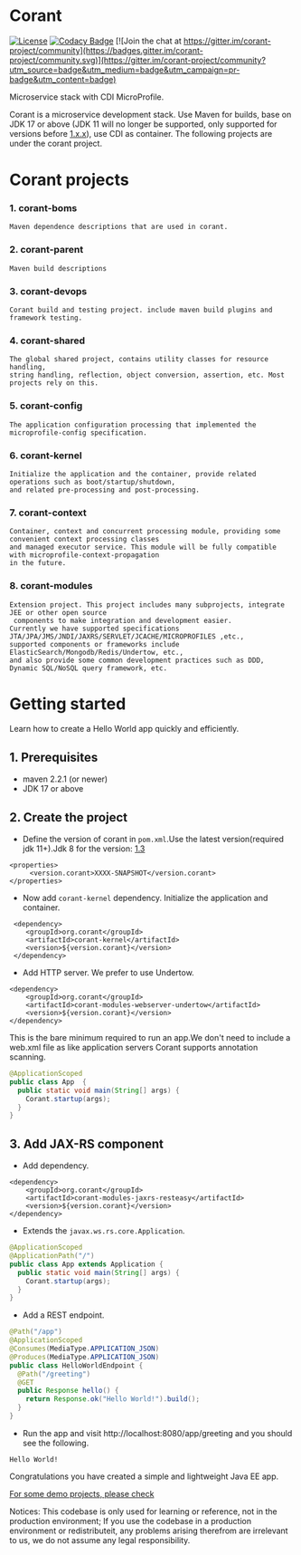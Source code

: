 # Corant

[![License](https://img.shields.io/:license-Apache2-blue.svg)](http://www.apache.org/licenses/LICENSE-2.0)
[![Codacy Badge](https://api.codacy.com/project/badge/Grade/7cfd816c14d94bbd9d34198fa0a306ab)](https://app.codacy.com/manual/finesoft/corant?utm_source=github.com&utm_medium=referral&utm_content=finesoft/corant&utm_campaign=Badge_Grade_Dashboard) [![Join the chat at https://gitter.im/corant-project/community](https://badges.gitter.im/corant-project/community.svg)](https://gitter.im/corant-project/community?utm_source=badge&utm_medium=badge&utm_campaign=pr-badge&utm_content=badge)

Microservice stack with CDI MicroProfile.

Corant is a microservice development stack. Use Maven for builds, base on JDK 17 or above
(JDK 11 will no longer be supported, only supported for versions before [1.x.x](https://github.com/finesoft/corant/tags)), use CDI as container.
The following projects are under the corant project.
# Corant projects
### 1. corant-boms
```text
Maven dependence descriptions that are used in corant.
```
### 2. corant-parent
```text
Maven build descriptions
```
### 3. corant-devops
```text
Corant build and testing project. include maven build plugins and framework testing.
``` 
### 4. corant-shared
```text
The global shared project, contains utility classes for resource handling, 
string handling, reflection, object conversion, assertion, etc. Most projects rely on this.    
``` 
### 5. corant-config
```text
The application configuration processing that implemented the microprofile-config specification.
``` 
### 6. corant-kernel
```text
Initialize the application and the container, provide related operations such as boot/startup/shutdown, 
and related pre-processing and post-processing.
``` 
### 7. corant-context 
```text
Container, context and concurrent processing module, providing some convenient context processing classes 
and managed executor service. This module will be fully compatible with microprofile-context-propagation 
in the future.
```
### 8. corant-modules
```text
Extension project. This project includes many subprojects, integrate JEE or other open source
 components to make integration and development easier.
Currently we have supported specifications JTA/JPA/JMS/JNDI/JAXRS/SERVLET/JCACHE/MICROPROFILES ,etc.,
supported components or frameworks include ElasticSearch/Mongodb/Redis/Undertow, etc.,
and also provide some common development practices such as DDD, Dynamic SQL/NoSQL query framework, etc.
``` 


# Getting started
Learn how to create a Hello World app quickly and efficiently.
## 1. Prerequisites
* maven 2.2.1 (or newer)
* JDK 17 or above
## 2. Create the project
* Define the version of corant in `pom.xml`.Use the latest version(required jdk 11+).Jdk 8 for the version: [1.3](https://github.com/finesoft/corant/tree/1.3)
```
<properties>
     <version.corant>XXXX-SNAPSHOT</version.corant>
</properties>
```
* Now add `corant-kernel` dependency. Initialize the application and container.
```
 <dependency>
    <groupId>org.corant</groupId>
    <artifactId>corant-kernel</artifactId>
    <version>${version.corant}</version>
 </dependency>
``` 
* Add HTTP server. We prefer to use Undertow.
```
<dependency>
    <groupId>org.corant</groupId>
    <artifactId>corant-modules-webserver-undertow</artifactId>
    <version>${version.corant}</version>
</dependency>
```
This is the bare minimum required to run an app.We don't need to include a web.xml file as like application servers Corant supports annotation scanning.
```java
@ApplicationScoped
public class App  {
  public static void main(String[] args) {
    Corant.startup(args);
  }
}
```
## 3. Add JAX-RS component
* Add dependency.
```
<dependency>
    <groupId>org.corant</groupId>
    <artifactId>corant-modules-jaxrs-resteasy</artifactId>
    <version>${version.corant}</version>
</dependency>
```
* Extends the `javax.ws.rs.core.Application`.
```java
@ApplicationScoped
@ApplicationPath("/")
public class App extends Application {
  public static void main(String[] args) {
    Corant.startup(args);
  }
}
```
* Add a REST endpoint.
```java
@Path("/app")
@ApplicationScoped
@Consumes(MediaType.APPLICATION_JSON)
@Produces(MediaType.APPLICATION_JSON)
public class HelloWorldEndpoint {
  @Path("/greeting")
  @GET
  public Response hello() {
    return Response.ok("Hello World!").build();
  }
}
```
* Run the app and visit http://localhost:8080/app/greeting and you should see the following.
```
Hello World!
```
Congratulations you have created a simple and lightweight Java EE app.

[For some demo projects, please check](https://github.com/sushuaihao/corant-demo)

Notices: 
This codebase is only used for learning or reference, not in the production environment; 
If you use the codebase in a production environment or redistributeit, any problems arising therefrom are irrelevant to us, 
we do not assume any legal responsibility.